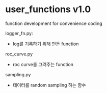 # user_functions v1.0

function development for convenience coding

logger_fn.py: 
* log를 기록하기 위해 만든 function

roc_curve.py
* roc curve를 그려주는 function

sampling.py
* 데이터를 random sampling 하는 함수
